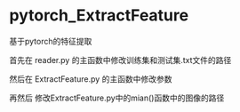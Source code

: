 # pytorch_ExtractFeature
基于pytorch的特征提取


首先在 reader.py 的主函数中修改训练集和测试集.txt文件的路径

然后在 ExtractFeature.py 的主函数中修改参数

再然后 修改ExtractFeature.py中的mian()函数中的图像的路径

